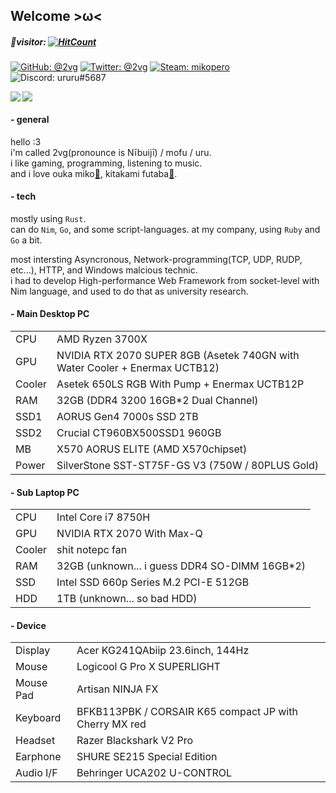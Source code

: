 ## Welcome >ω<

##### 🌱visitor: [![HitCount](http://hits.dwyl.com/2vg/-.svg)](http://hits.dwyl.com/2vg/-)  
[![GitHub: @2vg](https://img.shields.io/static/v1?label=&message=2vg&style=flat-square&logo=github&color=ee77ee&labelColor=002200)](https://github.com/2vg)
[![Twitter: @2vg](https://img.shields.io/static/v1?label=&message=2vg&style=flat-square&logo=twitter&color=ee77ee&labelColor=888888)](https://twitter.com/2vg)
[![Steam: mikopero](https://img.shields.io/static/v1?label=&message=mikopero&style=flat-square&logo=steam&labelColor=002200&color=ee77ee)](https://steamcommunity.com/id/mikopero/)
![Discord: ururu#5687](https://img.shields.io/static/v1?label=ururu&message=%235687&style=flat-square&logo=discord&color=ee77ee)

<p>
  <a href="https://github.com/anuraghazra/github-readme-stats">
    <img align="left" src="https://github-readme-stats.vercel.app/api?username=2vg&show_icons=true&theme=dracula" />
  </a>
  <a href="https://github.com/anuraghazra/github-readme-stats">
    <img src="https://github-readme-stats.vercel.app/api/top-langs/?username=2vg&theme=dracula&langs_count=4&show_icons=true" />
  </a>
</p>

#### - general
hello :3  
i'm called 2vg(pronounce is Nībuijī) / mofu / uru.  
i like gaming, programming, listening to music.  
and i love ouka miko[🐺](https://twitter.com/miko_ouka), kitakami futaba[🌱](https://twitter.com/kitakamifutaba).

#### - tech
mostly using `Rust`.  
can do `Nim`, `Go`, and some script-languages.
at my company, using `Ruby` and `Go` a bit.

most intersting Asyncronous, Network-programming(TCP, UDP, RUDP, etc...), HTTP, and Windows malcious technic.  
i had to develop High-performance Web Framework from socket-level with Nim language, and used to do that as university research.

#### - Main Desktop PC
|||
|-|-|
| CPU | AMD Ryzen 3700X |
| GPU | NVIDIA RTX 2070 SUPER 8GB (Asetek 740GN with Water Cooler + Enermax UCTB12) |
| Cooler | Asetek 650LS RGB With Pump + Enermax UCTB12P |
| RAM | 32GB (DDR4 3200 16GB*2 Dual Channel) |
| SSD1 | AORUS Gen4 7000s SSD 2TB |
| SSD2 | Crucial CT960BX500SSD1 960GB |
| MB | X570 AORUS ELITE (AMD X570chipset) |
| Power | SilverStone SST-ST75F-GS V3 (750W / 80PLUS Gold) |

#### - Sub Laptop PC
|||
|-|-|
| CPU | Intel Core i7 8750H |
| GPU | NVIDIA RTX 2070 With Max-Q |
| Cooler | shit notepc fan |
| RAM | 32GB (unknown... i guess DDR4 SO-DIMM 16GB*2) |
| SSD | Intel SSD 660p Series M.2 PCI-E 512GB |
| HDD | 1TB (unknown... so bad HDD) |

#### - Device
|||
|-|-|
| Display | Acer KG241QAbiip 23.6inch, 144Hz |
| Mouse |Logicool G Pro X SUPERLIGHT |
| Mouse Pad | Artisan NINJA FX |
| Keyboard | BFKB113PBK / CORSAIR K65 compact JP with Cherry MX red |
| Headset | Razer Blackshark V2 Pro |
| Earphone | SHURE SE215 Special Edition |
| Audio I/F | Behringer UCA202 U-CONTROL |
